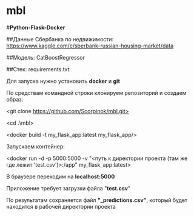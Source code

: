 # mbl

#**Python-Flask-Docker**

##Данные Сбербанка по недвижимости:
https://www.kaggle.com/c/sberbank-russian-housing-market/data

##Модель:
CatBoostRegressor

##Стек:
requirements.txt

Для запуска нужно установить **docker** и **git**

По средствам командной строки 
клонируем репозиторий и создаем образ:

<git clone https://github.com/Scorpinok/mbl.git>

<cd .\mbl\>

<docker build -t my_flask_app:latest my_flask_app/>

Запускаем контейнер:

<docker run -d -p 5000:5000 -v "<путь к директории проекта (там же где лежит 'test.csv')>:/app" my_flask_app:latest>

В браузере переходим на **localhost:5000**

Приложение требует загрузки файла "**test.csv**"

По результатам сохраняется файл **"_predictions.csv"**,
который будет находится в рабочей директории проекта
